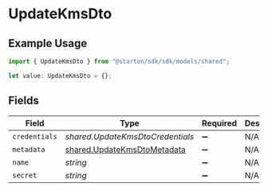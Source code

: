 # UpdateKmsDto

## Example Usage

```typescript
import { UpdateKmsDto } from "@starton/sdk/sdk/models/shared";

let value: UpdateKmsDto = {};
```

## Fields

| Field                                                                             | Type                                                                              | Required                                                                          | Description                                                                       |
| --------------------------------------------------------------------------------- | --------------------------------------------------------------------------------- | --------------------------------------------------------------------------------- | --------------------------------------------------------------------------------- |
| `credentials`                                                                     | *shared.UpdateKmsDtoCredentials*                                                  | :heavy_minus_sign:                                                                | N/A                                                                               |
| `metadata`                                                                        | [shared.UpdateKmsDtoMetadata](../../../sdk/models/shared/updatekmsdtometadata.md) | :heavy_minus_sign:                                                                | N/A                                                                               |
| `name`                                                                            | *string*                                                                          | :heavy_minus_sign:                                                                | N/A                                                                               |
| `secret`                                                                          | *string*                                                                          | :heavy_minus_sign:                                                                | N/A                                                                               |